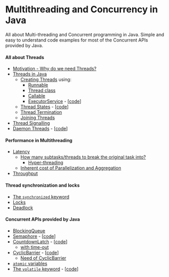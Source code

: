# Multithreading and Concurrency in Java

All about Multi-threading and Concurrent programming in Java.
Simple and easy to understand code examples for most of the Concurrent APIs provided by Java.

#### All about Threads
- [Motivation - Why do we need Threads?](./notes/threads-motivation.md)
- [Threads in Java](./src/com/codecafe/concurrency/thread)
  - [Creating Threads](./notes/creating-threads.md) using:
    - [Runnable](./src/com/codecafe/concurrency/thread/basics/designathread/ThreadDemo.java)
    - [Thread class](./src/com/codecafe/concurrency/thread/basics/designathread/ThreadDemo.java)
    - [Callable](./src/com/codecafe/concurrency/thread/basics/designathread/CallableDemo.java)
    - [ExecutorService](notes/executorservice.md) - [[code](./src/com/codecafe/concurrency/executorservice/ExecutorServiceDemo.java)]
  - [Thread States](./notes/thread-states.md) - [[code](./src/com/codecafe/concurrency/thread/basics/designathread/ThreadStates.java)]
  - [Thread Termination](./src/com/codecafe/concurrency/thread/threadtermination/Main.java)
  - [Joining Threads](./src/com/codecafe/concurrency/thread/joiningthreads/Main.java)
- [Thread Signalling](./src/com/codecafe/concurrency/threadsignalling)
- [Daemon Threads](./notes/daemon-threads.md) - [[code](./src/com/codecafe/concurrency/thread/daemonthreads/Main.java)]

#### Performance in Multithreading
- [Latency](./notes/performance-in-multithreading.md#latency)
  - [How many subtasks/threads to break the original task into?](./notes/performance-in-multithreading.md#n--)
    - [Hyper-threading](./notes/performance-in-multithreading.md#hyper-threading)
  - [Inherent cost of Parallelization and Aggregation](./notes/performance-in-multithreading.md#inherent-cost-of-parallelization-and-aggregation)
- [Throughput](./notes/performance-in-multithreading.md#throughput)

#### Thread synchronization and locks
- [The `synchronized` keyword](./src/com/codecafe/concurrency/_synchronized)
- [Locks](./src/com/codecafe/concurrency/locks)
- [Deadlock](./src/com/codecafe/concurrency/deadlock)

#### Concurrent APIs provided by Java
- [BlockingQueue](./src/com/codecafe/concurrency/blockingqueue)
- [Semaphore](./notes/semaphore.md) - [[code](./src/com/codecafe/concurrency/semaphore)]
- [CountdownLatch](./notes/countdownlatch.md) - [[code](./src/com/codecafe/concurrency/countdownlatch/CountDownLatchDemo.java)]
  - [with time-out](./src/com/codecafe/concurrency/countdownlatch/timeout/TerminatingCountDownLatch.java)
- [CyclicBarrier](./notes/cyclicbarrier.md) - [[code](./src/com/codecafe/concurrency/cyclicbarrier/CyclicBarrierDemo.java)]
  - [Need of CyclicBarrier](./src/com/codecafe/concurrency/cyclicbarrier/NeedOfCyclicBarrier.java)
- [`atomic` variables](./src/com/codecafe/concurrency/_atomic)
- [The `volatile` keyword](./src/com/codecafe/concurrency/_volatile/volatile-keyword.md) - [[code](./src/com/codecafe/concurrency/_volatile/VolatileDemo.java)]
